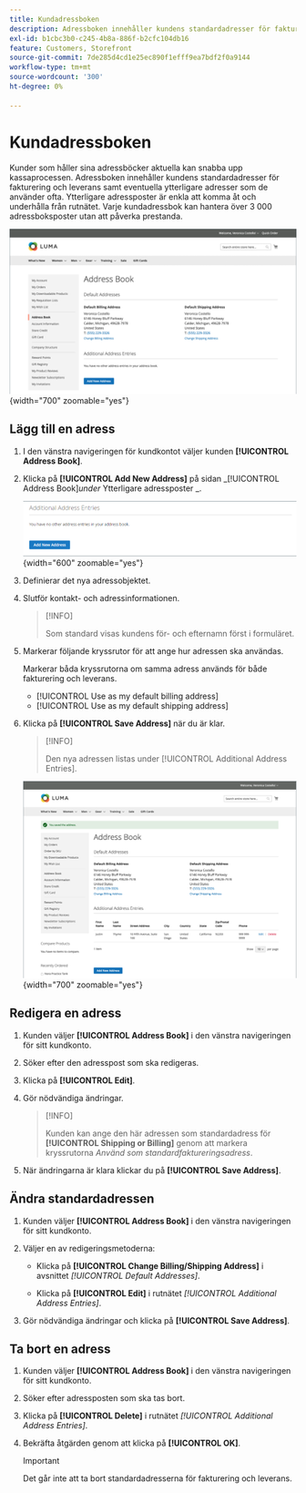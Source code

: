 ```yaml
---
title: Kundadressboken
description: Adressboken innehåller kundens standardadresser för fakturering och leverans samt eventuella ytterligare adresser som de använder ofta.
exl-id: b1cbc3b0-c245-4b8a-886f-b2cfc104db16
feature: Customers, Storefront
source-git-commit: 7de285d4cd1e25ec890f1efff9ea7bdf2f0a9144
workflow-type: tm+mt
source-wordcount: '300'
ht-degree: 0%

---
```


# Kundadressboken

Kunder som håller sina adressböcker aktuella kan snabba upp kassaprocessen. Adressboken innehåller kundens standardadresser för fakturering och leverans samt eventuella ytterligare adresser som de använder ofta. Ytterligare adressposter är enkla att komma åt och underhålla från rutnätet. Varje kundadressbok kan hantera över 3 000 adressboksposter utan att påverka prestanda.

![Adressbok](assets/customer-account-dashboard-address-book.png){width="700" zoomable="yes"}

## Lägg till en adress

1. I den vänstra navigeringen för kundkontot väljer kunden **[!UICONTROL Address Book]**.

1. Klicka på **[!UICONTROL Add New Address]** på sidan _[!UICONTROL Address Book]_under_ Ytterligare adressposter _.

   ![Lägg till ny adress](assets/add-new-address.png){width="600" zoomable="yes"}

1. Definierar det nya adressobjektet.

1. Slutför kontakt- och adressinformationen.

   >[!INFO]
   >
   >Som standard visas kundens för- och efternamn först i formuläret.

1. Markerar följande kryssrutor för att ange hur adressen ska användas.

   Markerar båda kryssrutorna om samma adress används för både fakturering och leverans.

   * [!UICONTROL Use as my default billing address]
   * [!UICONTROL Use as my default shipping address]

1. Klicka på **[!UICONTROL Save Address]** när du är klar.

   >[!INFO]
   >
   >Den nya adressen listas under [!UICONTROL Additional Address Entries].

   ![Ytterligare adressposter](assets/customer-account-dashboard-address-saved.png){width="700" zoomable="yes"}

## Redigera en adress

1. Kunden väljer **[!UICONTROL Address Book]** i den vänstra navigeringen för sitt kundkonto.

1. Söker efter den adresspost som ska redigeras.

1. Klicka på **[!UICONTROL Edit]**.

1. Gör nödvändiga ändringar.

   >[!INFO]
   >
   >Kunden kan ange den här adressen som standardadress för **[!UICONTROL Shipping or Billing]** genom att markera kryssrutorna _Använd som standardfaktureringsadress_.

1. När ändringarna är klara klickar du på **[!UICONTROL Save Address]**.

## Ändra standardadressen

1. Kunden väljer **[!UICONTROL Address Book]** i den vänstra navigeringen för sitt kundkonto.

1. Väljer en av redigeringsmetoderna:

   * Klicka på **[!UICONTROL Change Billing/Shipping Address]** i avsnittet _[!UICONTROL Default Addresses]_.

   * Klicka på **[!UICONTROL Edit]** i rutnätet _[!UICONTROL Additional Address Entries]_.

1. Gör nödvändiga ändringar och klicka på **[!UICONTROL Save Address]**.

## Ta bort en adress

1. Kunden väljer **[!UICONTROL Address Book]** i den vänstra navigeringen för sitt kundkonto.

1. Söker efter adressposten som ska tas bort.

1. Klicka på **[!UICONTROL Delete]** i rutnätet _[!UICONTROL Additional Address Entries]_.

1. Bekräfta åtgärden genom att klicka på **[!UICONTROL OK]**.

   >[!IMPORTANT]
   >
   >Det går inte att ta bort standardadresserna för fakturering och leverans.
